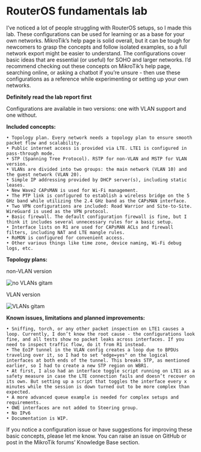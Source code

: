 # RouterOS fundamentals lab
I’ve noticed a lot of people struggling with RouterOS setups, so I made this lab. These configurations can be used for learning or as a base for your own networks. MikroTik’s help page is solid overall, but it can be tough for newcomers to grasp the concepts and follow isolated examples, so a full network export might be easier to understand. The configurations cover basic ideas that are essential (or useful) for SOHO and larger networks. I’d recommend checking out these concepts on MikroTik’s help page, searching online, or asking a chatbot if you’re unsure - then use these configurations as a reference while experimenting or setting up your own networks.

**Definitely read the lab report first**

Configurations are available in two versions: one with VLAN support and one without.



**Included concepts:**

    • Topology plan. Every network needs a topology plan to ensure smooth packet flow and scalability.
    • Public internet access is provided via LTE. LTE1 is configured in pass-through mode.
    • STP (Spanning Tree Protocol). RSTP for non-VLAN and MSTP for VLAN version.
    • VLANs are divided into two groups: the main network (VLAN 10) and the guest network (VLAN 20).
    • Simple IP addressing provided by DHCP server(s), including static leases.
    • New Wave2 CAPsMAN is used for Wi-Fi management.
    • The PTP link is configured to establish a wireless bridge on the 5 GHz band while utilizing the 2.4 GHz band as the CAPsMAN interface.
    • Two VPN configurations are included: Road Warrior and Site-to-Site. WireGuard is used as the VPN protocol.
    • Basic firewall. The default configuration firewall is fine, but I think it includes several unnecessary rules for a basic setup.
    • Interface lists on R1 are used for CAPsMAN ACLs and firewall filters, including NAT and LTE mangle rules.
    • RoMON is configured for convenient access.
    • Other various things like time zone, device naming, Wi-Fi debug logs, etc.

    
    
**Topology plans:**



non-VLAN version

![no VLANs gitam](https://github.com/user-attachments/assets/a6d91126-66ac-47ce-9bd4-c99ea4538661)


VLAN version

![VLANs gitam](https://github.com/user-attachments/assets/90aeb21c-27aa-4b26-99d9-118943b5183e)



**Known issues, limitations and planned improvements:**

    • Sniffing, torch, or any other packet inspection on LTE1 causes a loop. Currently, I don’t know the root cause - the configurations look fine, and all tests show no packet leaks across interfaces. If you need to inspect traffic flow, do it from R1 instead.
    • The EoIP tunnel in the VLAN config creates a loop due to BPDUs traveling over it, so I had to set "edge=yes" on the logical interfaces at both ends of the tunnel. This breaks STP, as mentioned earlier, so I had to create a new STP region on WBR1.
    • At first, I also had an interface toggle script running on LTE1 as a safety measure in case the LTE connection fails and doesn’t recover on its own. But setting up a script that toggles the interface every x minutes while the session is down turned out to be more complex than expected.
    • A more advanced queue example is needed for complex setups and requirements.
    • OWE interfaces are not added to Steering group.
    • No IPv6
    • Documentation is WIP.



If you notice a configuration issue or have suggestions for improving these basic concepts, please let me know. You can raise an issue on GitHub or post in the MikroTik forums’ Knowledge Base section.
